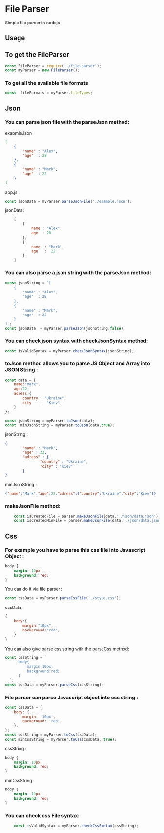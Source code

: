 # File Parser

Simple file parser in nodejs

## Usage

## To get the FileParser
```js
const FileParser = require('./file-parser');
const myParser = new FileParser();
```
### To  get all the available file formats
```js
const  fileFormats = myParser.fileTypes;
```
## Json
### You can parse json file with the parseJson  method:
exapmle.json 
```json
[
    {
        "name" : "Alex",
        "age"  : 28
    },
    {
        "name" : "Mark",
        "age"  : 22
    }
]
```
app.js
```js
const jsonData = myParser.parseJsonFile('./example.json');
```
jsonData:
```js
    [
        {
            name : "Alex",
            age  : 28
        },
        {
            name  : "Mark",
            age   :  22 
        }
    ]
```
### You can also parse a json string with the parseJson  method:
```js
const jsonString = `[
    {
        "name" : "Alex",
        "age"  : 28
    },
    {
        "name" : "Mark",
        "age"  : 22
    }
]`;
const jsonData  = myParser.parseJson(jsonString,false); 

```
### You can check json syntax with checkJsonSyntax method:
```js
const isValidSyntax = myParser.checkJsonSyntax(jsonString); 
```
### toJson method allows you  to parse JS Object and Array into JSON String :
```js
const data = {
    name:"Mark",
    age:22,
    adress:{
        country : "Ukraine",
        city    :  "Kiev",
    }
};

const jsonString = myParser.toJson(data);
const  minJsonString = myParser.toJson(data,true); 
```
jsonString :
```json
{
        "name" : "Mark",
        "age" : 22,
        "adress" : {
                "country" : "Ukraine",
                "city" : "Kiev"
        }
}
```
minJsonString :
```json
{"name":"Mark","age":22,"adress":{"country":"Ukraine","city":"Kiev"}}
```
### makeJsonFile method:
```js
    const isCreatedFile = parser.makeJsonFile(data,'./json/data.json'); // returns false  if something went wrong
    const isCreatedMinFile = parser.makeJsonFile(data,'./json/data.json',true);      
```


## Css
### For example you have to parse this css file into Javascript Object :

```css
body {
    margin: 10px;
    background: red;
}
```

You can do it via file parser :

```js
const cssData = myParser.parseCssFile('./style.css');
```

cssData :

```js
{
    body:{
        margin:"10px",
        background:"red",
    }
}
```

You can also give parse css string with the parseCss method:

```js
const cssString = `
      body{
          margin:10px;
          background:red;
      }
  `;
const cssData = myParser.parseCss(cssString);
```

### File parser can parse Javascript object into css string :

```js
const cssData = {
    body: {
        margin: '10px',
        background: 'red',
    },
};
const cssString = myParser.toCss(cssData);
const minCssString = myParser.toCss(cssData, true);
```

cssString :

```css
body {
    margin: 10px;
    background: red;
}
```

minCssString :

```css
body {
    margin: 10px;
    background: red;
}
```
### You can check css File syntax:
```js
    const isValidSyntax = myParser.checkCssSyntax(cssString); 
```
